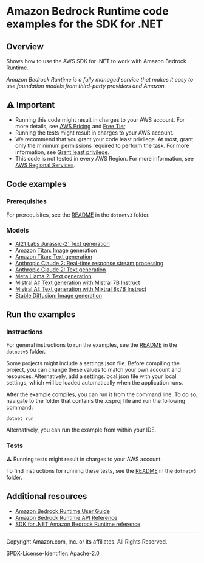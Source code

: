 # Amazon Bedrock Runtime code examples for the SDK for .NET

## Overview

Shows how to use the AWS SDK for .NET to work with Amazon Bedrock Runtime.

<!--custom.overview.start-->
<!--custom.overview.end-->

_Amazon Bedrock Runtime is a fully managed service that makes it easy to use foundation models from third-party providers and Amazon._

## ⚠ Important

* Running this code might result in charges to your AWS account. For more details, see [AWS Pricing](https://aws.amazon.com/pricing/) and [Free Tier](https://aws.amazon.com/free/).
* Running the tests might result in charges to your AWS account.
* We recommend that you grant your code least privilege. At most, grant only the minimum permissions required to perform the task. For more information, see [Grant least privilege](https://docs.aws.amazon.com/IAM/latest/UserGuide/best-practices.html#grant-least-privilege).
* This code is not tested in every AWS Region. For more information, see [AWS Regional Services](https://aws.amazon.com/about-aws/global-infrastructure/regional-product-services).

<!--custom.important.start-->
<!--custom.important.end-->

## Code examples

### Prerequisites

For prerequisites, see the [README](../README.md#Prerequisites) in the `dotnetv3` folder.


<!--custom.prerequisites.start-->
<!--custom.prerequisites.end-->
### Models

- [AI21 Labs Jurassic-2: Text generation](Actions/InvokeModelAsync.cs)
- [Amazon Titan: Image generation](Actions/InvokeModelAsync.cs)
- [Amazon Titan: Text generation](Actions/InvokeModelAsync.cs)
- [Anthropic Claude 2: Real-time response stream processing](Actions/InvokeModelAsync.cs)
- [Anthropic Claude 2: Text generation](Actions/InvokeModelAsync.cs)
- [Meta Llama 2: Text generation](Actions/InvokeModelAsync.cs)
- [Mistral AI: Text generation with Mistral 7B Instruct](Actions/InvokeModelAsync.cs)
- [Mistral AI: Text generation with Mixtral 8x7B Instruct](Actions/InvokeModelAsync.cs)
- [Stable Diffusion: Image generation](Actions/InvokeModelAsync.cs)


<!--custom.examples.start-->
<!--custom.examples.end-->

## Run the examples

### Instructions

For general instructions to run the examples, see the
[README](../README.md#building-and-running-the-code-examples) in the `dotnetv3` folder.

Some projects might include a settings.json file. Before compiling the project,
you can change these values to match your own account and resources. Alternatively,
add a settings.local.json file with your local settings, which will be loaded automatically
when the application runs.

After the example compiles, you can run it from the command line. To do so, navigate to
the folder that contains the .csproj file and run the following command:

```
dotnet run
```

Alternatively, you can run the example from within your IDE.


<!--custom.instructions.start-->
<!--custom.instructions.end-->



### Tests

⚠ Running tests might result in charges to your AWS account.


To find instructions for running these tests, see the [README](../README.md#Tests)
in the `dotnetv3` folder.



<!--custom.tests.start-->
<!--custom.tests.end-->

## Additional resources

- [Amazon Bedrock Runtime User Guide](https://docs.aws.amazon.com/bedrock/latest/userguide/what-is-bedrock.html)
- [Amazon Bedrock Runtime API Reference](https://docs.aws.amazon.com/bedrock/latest/APIReference/welcome.html)
- [SDK for .NET Amazon Bedrock Runtime reference](https://docs.aws.amazon.com/sdkfornet/v3/apidocs/items/Bedrock-runtime/NBedrock-runtime.html)

<!--custom.resources.start-->
<!--custom.resources.end-->

---

Copyright Amazon.com, Inc. or its affiliates. All Rights Reserved.

SPDX-License-Identifier: Apache-2.0